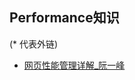 ## Performance知识

(* 代表外链)
- [网页性能管理详解_阮一峰](https://www.ruanyifeng.com/blog/2015/09/web-page-performance-in-depth.html)